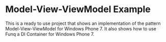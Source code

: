 Model-View-ViewModel Example
=============

This is a ready to use project that shows an implementation of the pattern Model-View-ViewModel for Windows Phone 7. It also shows how to use Funq a DI Container for Windows Phone 7.
